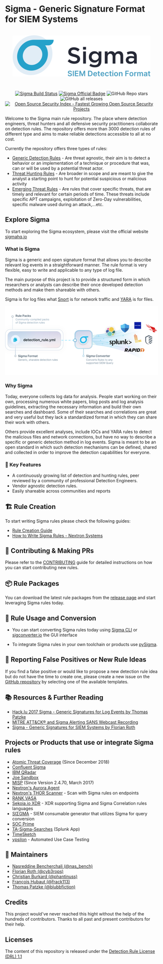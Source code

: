 # Sigma - Generic Signature Format for SIEM Systems

<a href="https://sigmahq.io/">
<p align="center">
<br />
<picture>
  <source media="(prefers-color-scheme: dark)" srcset="./images/sigma_logo_dark.png">
  <img width="454" alt="Sigma Logo" src="./images/sigma_logo_light.png">
</picture>
</p>
</a>
<br />

<p align="center">
<a href="https://github.com/SigmaHQ/sigma/actions?query=branch%3Amaster"><img src="https://github.com/SigmaHQ/sigma/actions/workflows/sigma-test.yml/badge.svg?branch=master" alt="Sigma Build Status"></a> <a href="https://sigmahq.io/"><img src="https://cdn.jsdelivr.net/gh/SigmaHQ/sigmahq.github.io@master/images/Sigma%20Official%20Badge.svg" alt="Sigma Official Badge"></a> <img alt="GitHub Repo stars" src="https://img.shields.io/github/stars/SigmaHQ/sigma">
<img alt="GitHub all releases" src="https://img.shields.io/github/downloads/SigmaHq/Sigma/total">
<br />
<a href="https://opensourcesecurityindex.io/" target="_blank" rel="noopener">
<img style="width: 170px;" src="https://opensourcesecurityindex.io/badge.svg" alt="Open Source Security Index - Fastest Growing Open Source Security Projects" width="170" />
</a>
</p>

Welcome to the Sigma main rule repository. The place where detection engineers, threat hunters and all defensive security practitioners collaborate on detection rules. The repository offers more than 3000 detection rules of different type and aims to make reliable detections accessible to all at no cost.

Currently the repository offers three types of rules:

* [Generic Detection Rules](./rules/) - Are threat agnostic, their aim is to detect a behavior or an implementation of a technique or procedure that was, can or will be used by a potential threat actor.
* [Threat Hunting Rules](./rules-threat-hunting/) - Are broader in scope and are meant to give the analyst a starting point to hunt for potential suspicious or malicious activity
* [Emerging Threat Rules](./rules-emerging-threats/) - Are rules that cover specific threats, that are timely and relevant for certain periods of time. These threats include specific APT campaigns, exploitation of Zero-Day vulnerabilities, specific malware used during an attack,...etc.

## Explore Sigma

To start exploring the Sigma ecosystem, please visit the official website [sigmahq.io](https://sigmahq.io)

### What is Sigma

Sigma is a generic and open signature format that allows you to describe relevant log events in a straightforward manner. The rule format is very flexible, easy to write and applicable to any type of log file.

The main purpose of this project is to provide a structured form in which researchers or analysts can describe their once developed detection methods and make them shareable with others.

Sigma is for log files what [Snort](https://www.snort.org/) is for network traffic and [YARA](https://github.com/VirusTotal/yara) is for files.

<picture>
  <source media="(prefers-color-scheme: dark)" srcset="./images/Sigma_description_dark.png">
  <img alt="Sigma Description - A diagram showing Yaml Files (Sigma Rules) moving through a Sigma Convertor, and coming out as many SIEM logos, showing how Sigma rules can be converted to many different available SIEM query languages" src="./images/Sigma_description_light.png">
</picture>

### Why Sigma

Today, everyone collects log data for analysis. People start working on their own, processing numerous white papers, blog posts and log analysis guidelines, extracting the necessary information and build their own searches and dashboard. Some of their searches and correlations are great and very useful but they lack a standardized format in which they can share their work with others.

Others provide excellent analyses, include IOCs and YARA rules to detect the malicious files and network connections, but have no way to describe a specific or generic detection method in log events. Sigma is meant to be an open standard in which such detection mechanisms can be defined, shared and collected in order to improve the detection capabilities for everyone.

### 🌟 Key Features

* A continuously growing list of detection and hunting rules, peer reviewed by a community of professional Detection Engineers.
* Vendor agnostic detection rules.
* Easily shareable across communities and reports

## 🏗️ Rule Creation

To start writing Sigma rules please check the following guides:

* [Rule Creation Guide](https://github.com/SigmaHQ/sigma/wiki/Rule-Creation-Guide)
* [How to Write Sigma Rules - Nextron Systems](https://www.nextron-systems.com/2018/02/10/write-sigma-rules/)

## 🔎 Contributing & Making PRs

Please refer to the [CONTRIBUTING](./CONTRIBUTING.md) guide for detailed instructions on how you can start contributing new rules.

## 📦 Rule Packages

You can download the latest rule packages from the [release page](https://github.com/SigmaHQ/sigma/releases/latest) and start leveraging Sigma rules today.

## 🧬 Rule Usage and Conversion

* You can start converting Sigma rules today using [Sigma CLI](https://github.com/SigmaHQ/sigma-cli) or [sigconverter.io](https://sigconverter.io) the GUI interface

* To integrate Sigma rules in your own toolchain or products use [pySigma](https://github.com/SigmaHQ/pySigma).

## 🚨 Reporting False Positives or New Rule Ideas

If you find a false positive or would like to propose a new detection rule idea but do not have the time to create one, please create a new issue on the [GitHub repository](https://github.com/SigmaHQ/sigma/issues/new/choose) by selecting one of the available templates.

## 📚 Resources & Further Reading

* [Hack.lu 2017 Sigma - Generic Signatures for Log Events by Thomas Patzke](https://www.youtube.com/watch?v=OheVuE9Ifhs)
* [MITRE ATT&CK® and Sigma Alerting SANS Webcast Recording](https://www.sans.org/webcasts/mitre-att-ck-sigma-alerting-110010 "MITRE ATT&CK® and Sigma Alerting")
* [Sigma - Generic Signatures for SIEM Systems by Florian Roth](https://www.slideshare.net/secret/gvgxeXoKblXRcA)

## Projects or Products that use or integrate Sigma rules

* [Atomic Threat Coverage](https://github.com/atc-project/atomic-threat-coverage) (Since December 2018)
* [Confluent Sigma](https://github.com/confluentinc/cyber/tree/master/confluent-sigma)
* [IBM QRadar](https://community.ibm.com/community/user/security/blogs/gladys-koskas1/2023/08/02/qradar-natively-supports-sigma-for-rules-creation)
* [Joe Sandbox](https://www.joesecurity.org/blog/8225577975210857708)
* [MISP](http://www.misp-project.org/2017/03/26/MISP.2.4.70.released.html) (Since Version 2.4.70, March 2017)
* [Nextron's Aurora Agent](https://www.nextron-systems.com/2021/11/13/aurora-sigma-based-edr-agent-preview/)
* [Nextron's THOR Scanner](https://www.nextron-systems.com/2018/06/28/spark-applies-sigma-rules-in-eventlog-scan/) - Scan with Sigma rules on endpoints
* [RANK VASA](https://globenewswire.com/news-release/2019/03/04/1745907/0/en/RANK-Software-to-Help-MSSPs-Scale-Cybersecurity-Offerings.html)
* [Sekoia.io XDR](https://www.sekoia.io) - XDR supporting Sigma and Sigma Correlation rules languages
* [SIΣGMA](https://github.com/3CORESec/SIEGMA) - SIEM consumable generator that utilizes Sigma for query conversion
* [SOC Prime](https://tdm.socprime.com/sigma/)
* [TA-Sigma-Searches](https://github.com/dstaulcu/TA-Sigma-Searches) (Splunk App)
* [TimeSketch](https://github.com/google/timesketch/commit/0c6c4b65a6c0f2051d074e87bbb2da2424fa6c35)
* [ypsilon](https://github.com/P4T12ICK/ypsilon) - Automated Use Case Testing

## 📜 Maintainers

* [Nasreddine Bencherchali (@nas_bench)](https://twitter.com/nas_bench)
* [Florian Roth (@cyb3rops)](https://twitter.com/cyb3rops)
* [Christian Burkard (@phantinuss)](https://twitter.com/phantinuss)
* [François Hubaut (@frack113)](https://twitter.com/frack113)
* [Thomas Patzke (@blubbfiction)](https://twitter.com/blubbfiction)

## Credits

This project would've never reached this hight without the help of the hundreds of contributors. Thanks to all past and present contributors for their help.

## Licenses

The content of this repository is released under the [Detection Rule License (DRL) 1.1](https://github.com/SigmaHQ/Detection-Rule-License)
